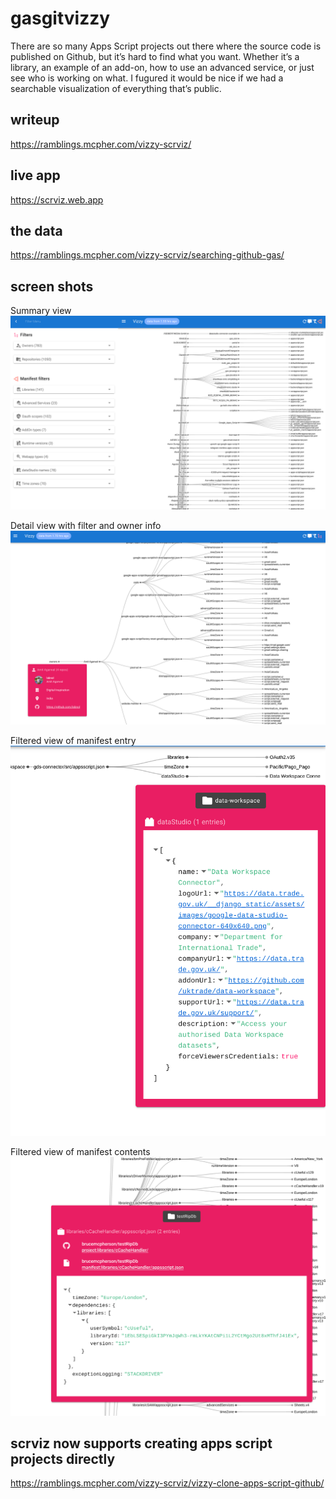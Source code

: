 # gasgitvizzy


There are so many Apps Script projects out there where the source code is published on Github, but it’s hard to find what you want. Whether it’s a library, an example of an add-on, how to use an advanced service, or just see who is working on what. I fugured it would be nice if we had a searchable visualization of everything that’s public.

## writeup

https://ramblings.mcpher.com/vizzy-scrviz/

## live app

https://scrviz.web.app

## the data

https://ramblings.mcpher.com/vizzy-scrviz/searching-github-gas/

## screen shots

Summary view
![](./shots/2021-01-26-11-26-29.png)

Detail view with filter and owner info
![](./shots/2021-01-26-11-28-26.png)

Filtered view of manifest entry
![](./shots/2021-01-26-11-29-54.png)

Filtered view of manifest contents
![](./shots/2021-01-26-11-30-40.png)

## scrviz now supports creating apps script projects directly

https://ramblings.mcpher.com/vizzy-scrviz/vizzy-clone-apps-script-github/

